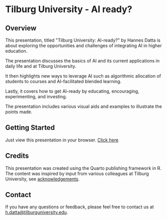 # Tilburg University - AI ready?

## Overview

This presentation, titled "Tilburg University: AI-ready?" by Hannes Datta is about exploring the opportunities and challenges of integrating AI in higher education. 

The presentation discusses the basics of AI and its current applications in daily life and at Tilburg University. 

It then highlights new ways to leverage AI such as algorithmic allocation of students to courses and AI-facilitated blended learning. 

Lastly, it covers how to get AI-ready by educating, encouraging, experimenting, and investing. 

The presentation includes various visual aids and examples to illustrate the points made.

## Getting Started

Just view this presentation in your browser. [Click here](https://htmlpreview.github.io/?https://github.com/tilburgsciencehub/TiU-AI-presentation/blob/main/tilburg_ai.html#/title-slide)

## Credits

This presentation was created using the Quarto publishing framework in R. The content was inspired by input from various colleagues at Tilburg University, see [acknowledgements](https://htmlpreview.github.io/?https://github.com/tilburgsciencehub/TiU-AI-presentation/blob/main/tilburg_ai.html#/thanks).

## Contact

If you have any questions or feedback, please feel free to contact us at h.datta@tilburguniversity.edu. 
